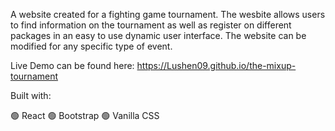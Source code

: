 A website created for a fighting game tournament. The wesbite allows users to find information on the tournament as well as register on different packages in an easy to use dynamic user interface.  The website can be modified for any specific type of event.

Live Demo can be found here: https://Lushen09.github.io/the-mixup-tournament

Built with:

🟢 React
🟢 Bootstrap
🟢 Vanilla CSS

